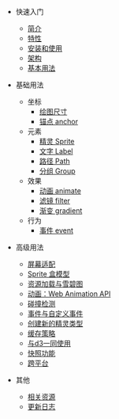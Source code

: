 * 快速入门
  * [简介](/zh-cn/index#简介)
  * [特性](/zh-cn/index#特性)
  * [安装和使用](/zh-cn/index#安装和使用)
  * [架构](/zh-cn/index#架构)
  * [基本用法](/zh-cn/index#基本用法)

* 基础用法
  * 坐标
    * [绘图尺寸](/zh-cn/layer#绘图尺寸)
    * [锚点 anchor](/zh-cn/layer#锚点-anchor)
  * 元素
    * [精灵 Sprite](/zh-cn/elements#精灵-Sprite)
    * [文字 Label](/zh-cn/elements#文字-Label)
    * [路径 Path](/zh-cn/elements#路径-Path)
    * [分组 Group](/zh-cn/elements#分组-Group)
  * 效果
    * [动画 animate](/zh-cn/effect#动画-animate)
    * [滤镜 filter](/zh-cn/effect#滤镜-filter)
    * [渐变 gradient](/zh-cn/effect#渐变-gradient)
  * 行为
    * [事件 event](/zh-cn/behavior#事件-event)

* 高级用法
  * [屏幕适配](/zh-cn/guide/resolution)
  * [Sprite 盒模型](/zh-cn/guide/boxmodel)
  * [资源加载与雪碧图](/zh-cn/guide/resource)
  * [动画：Web Animation API](/zh-cn/guide/animations)
  * [碰撞检测](/zh-cn/guide/collision)
  * [事件与自定义事件](/zh-cn/guide/events)
  * [创建新的精灵类型](/zh-cn/guide/nodes)
  * [缓存策略](/zh-cn/guide/cache)
  * [与d3一同使用](/zh-cn/guide/d3)
  * [快照功能](/zh-cn/guide/snapshot)
  * [跨平台](/zh-cn/guide/platforms)

* 其他
  * [相关资源](/zh-cn/resource)
  * [更新日志](/zh-cn/changelog)
